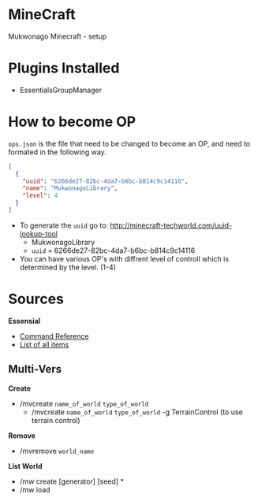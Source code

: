 MineCraft
=========

Mukwonago Minecraft - setup


Plugins Installed
=================
+ EssentialsGroupManager



How to become OP
================
`ops.json` is the file that need to be changed to become an OP, and need to formated in the following way.
```json
[
  {
    "uuid": "6266de27-82bc-4da7-b6bc-b814c9c14116",
    "name": "MukwonagoLibrary",
    "level": 4
  }
]
```
+ To generate the `uuid` go to: http://minecraft-techworld.com/uuid-lookup-tool
  * MukwonagoLibrary
  * `uuid` = 6266de27-82bc-4da7-b6bc-b814c9c14116
+ You can have various OP's with diffrent level of controll which is determined by the level. (1-4)




Sources
=======
__Essensial__
+ [Command Reference](http://wiki.ess3.net/wiki/Command_Reference)
+ [List of all items](http://minecraft-ids.grahamedgecombe.com/)   


Multi-Vers
----------
__Create__
+ /mvcreate `name_of_world` `type_of_world`
  * /mvcreate `name_of_world` `type_of_world` -g TerrainControl  (to use terrain control)

__Remove__
+ /mvremove `world_name`

__List World__
+ /mw create <world name> [generator] [seed]
  *  
+ /mw load
